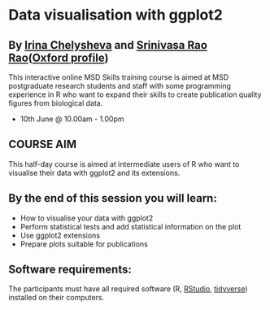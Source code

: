 # Data visualisation with ggplot2

## By [Irina Chelysheva](https://github.com/Chelysheva) and [Srinivasa Rao Rao](https://github.com/sraorao)([Oxford profile](https://www.nds.ox.ac.uk/team/srinivasa-rao))

This interactive online MSD Skills training course is aimed at MSD postgraduate research students and staff with some programming experience in R who want to expand their skills to create publication quality figures from biological data.
 
* 10th June @ 10.00am - 1.00pm 
 
## COURSE AIM 
This half-day course is aimed at intermediate users of R who want to visualise their data with ggplot2 and its extensions.

## By the end of this session you will learn:
* How to visualise your data with ggplot2
* Perform statistical tests and add statistical information on the plot
* Use ggplot2 extensions
* Prepare plots suitable for publications


## Software requirements:

The participants must have all required software (R, [RStudio](https://posit.co/download/rstudio-desktop/), [tidyverse](https://www.tidyverse.org)) installed on their computers.
